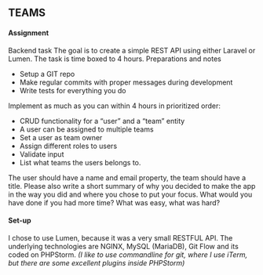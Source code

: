 ## TEAMS

#### Assignment

Backend task
The goal is to create a simple REST API using either Laravel or Lumen. The task is time boxed to 4 hours.
Preparations and notes
* Setup a GIT repo
* Make regular commits with proper messages during development
* Write tests for everything you do

Implement as much as you can within 4 hours in prioritized order:
* CRUD functionality for a “user” and a “team” entity
* A user can be assigned to multiple teams
* Set a user as team owner
* Assign different roles to users
* Validate input
* List what teams the users belongs to.

The user should have a name and email property, the team should have a title.
Please also write a short summary of why you decided to make the app in the way you did and where you chose to put your focus. What would you have done if you had more time? What was easy, what was hard?

#### Set-up
I chose to use Lumen, because it was a very small RESTFUL API.
The underlying technologies are NGINX, MySQL (MariaDB), Git Flow and its coded on PHPStorm.
_(I like to use commandline for git, where I use iTerm, but there are some excellent plugins inside PHPStorm)_

